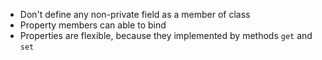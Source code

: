  - Don't define any non-private field as a member of class
 - Property members can able to bind
 - Properties are flexible, because they implemented by methods `get` and `set`

